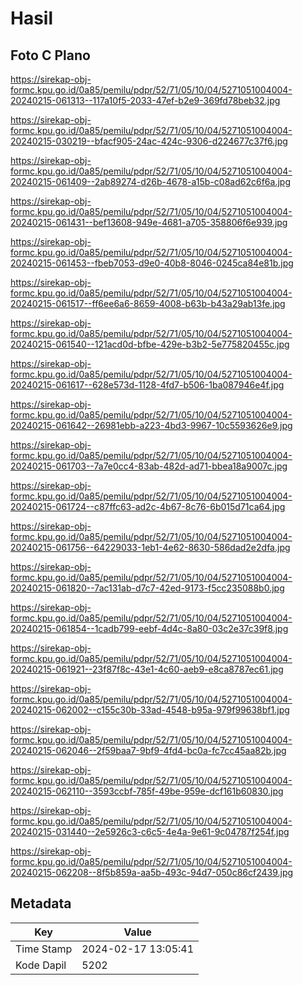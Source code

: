 # Hasil

## Foto C Plano

https://sirekap-obj-formc.kpu.go.id/0a85/pemilu/pdpr/52/71/05/10/04/5271051004004-20240215-061313--117a10f5-2033-47ef-b2e9-369fd78beb32.jpg

https://sirekap-obj-formc.kpu.go.id/0a85/pemilu/pdpr/52/71/05/10/04/5271051004004-20240215-030219--bfacf905-24ac-424c-9306-d224677c37f6.jpg

https://sirekap-obj-formc.kpu.go.id/0a85/pemilu/pdpr/52/71/05/10/04/5271051004004-20240215-061409--2ab89274-d26b-4678-a15b-c08ad62c6f6a.jpg

https://sirekap-obj-formc.kpu.go.id/0a85/pemilu/pdpr/52/71/05/10/04/5271051004004-20240215-061431--bef13608-949e-4681-a705-358806f6e939.jpg

https://sirekap-obj-formc.kpu.go.id/0a85/pemilu/pdpr/52/71/05/10/04/5271051004004-20240215-061453--fbeb7053-d9e0-40b8-8046-0245ca84e81b.jpg

https://sirekap-obj-formc.kpu.go.id/0a85/pemilu/pdpr/52/71/05/10/04/5271051004004-20240215-061517--ff6ee6a6-8659-4008-b63b-b43a29ab13fe.jpg

https://sirekap-obj-formc.kpu.go.id/0a85/pemilu/pdpr/52/71/05/10/04/5271051004004-20240215-061540--121acd0d-bfbe-429e-b3b2-5e775820455c.jpg

https://sirekap-obj-formc.kpu.go.id/0a85/pemilu/pdpr/52/71/05/10/04/5271051004004-20240215-061617--628e573d-1128-4fd7-b506-1ba087946e4f.jpg

https://sirekap-obj-formc.kpu.go.id/0a85/pemilu/pdpr/52/71/05/10/04/5271051004004-20240215-061642--26981ebb-a223-4bd3-9967-10c5593626e9.jpg

https://sirekap-obj-formc.kpu.go.id/0a85/pemilu/pdpr/52/71/05/10/04/5271051004004-20240215-061703--7a7e0cc4-83ab-482d-ad71-bbea18a9007c.jpg

https://sirekap-obj-formc.kpu.go.id/0a85/pemilu/pdpr/52/71/05/10/04/5271051004004-20240215-061724--c87ffc63-ad2c-4b67-8c76-6b015d71ca64.jpg

https://sirekap-obj-formc.kpu.go.id/0a85/pemilu/pdpr/52/71/05/10/04/5271051004004-20240215-061756--64229033-1eb1-4e62-8630-586dad2e2dfa.jpg

https://sirekap-obj-formc.kpu.go.id/0a85/pemilu/pdpr/52/71/05/10/04/5271051004004-20240215-061820--7ac131ab-d7c7-42ed-9173-f5cc235088b0.jpg

https://sirekap-obj-formc.kpu.go.id/0a85/pemilu/pdpr/52/71/05/10/04/5271051004004-20240215-061854--1cadb799-eebf-4d4c-8a80-03c2e37c39f8.jpg

https://sirekap-obj-formc.kpu.go.id/0a85/pemilu/pdpr/52/71/05/10/04/5271051004004-20240215-061921--23f87f8c-43e1-4c60-aeb9-e8ca8787ec61.jpg

https://sirekap-obj-formc.kpu.go.id/0a85/pemilu/pdpr/52/71/05/10/04/5271051004004-20240215-062002--c155c30b-33ad-4548-b95a-979f99638bf1.jpg

https://sirekap-obj-formc.kpu.go.id/0a85/pemilu/pdpr/52/71/05/10/04/5271051004004-20240215-062046--2f59baa7-9bf9-4fd4-bc0a-fc7cc45aa82b.jpg

https://sirekap-obj-formc.kpu.go.id/0a85/pemilu/pdpr/52/71/05/10/04/5271051004004-20240215-062110--3593ccbf-785f-49be-959e-dcf161b60830.jpg

https://sirekap-obj-formc.kpu.go.id/0a85/pemilu/pdpr/52/71/05/10/04/5271051004004-20240215-031440--2e5926c3-c6c5-4e4a-9e61-9c04787f254f.jpg

https://sirekap-obj-formc.kpu.go.id/0a85/pemilu/pdpr/52/71/05/10/04/5271051004004-20240215-062208--8f5b859a-aa5b-493c-94d7-050c86cf2439.jpg


## Metadata

| Key        | Value               |
| ---------- | ------------------- |
| Time Stamp | 2024-02-17 13:05:41 |
| Kode Dapil | 5202                |



